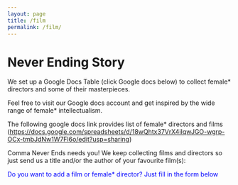 ```yaml
---
layout: page
title: /film
permalink: /film/
---
```


<h1>Never Ending Story</h1>
We set up a Google Docs Table (click Google docs below) to collect female* directors and some of their masterpieces.

Feel free to visit our Google docs account and get inspired by the wide range of female* intellectualism. 

The following google docs link provides list of female* directors and films 
(https://docs.google.com/spreadsheets/d/18wQhtx37VrX4iIqwJGO-wgrp-OCx-tmbJdNw1W7Fl6o/edit?usp=sharing)

Comma Never Ends needs you!
We keep collecting films and directors so just send us a title and/or the author of your favourite film(s):  


<font color='blue'>Do you want to add a film or female* director? Just fill in the form below</font>

 
